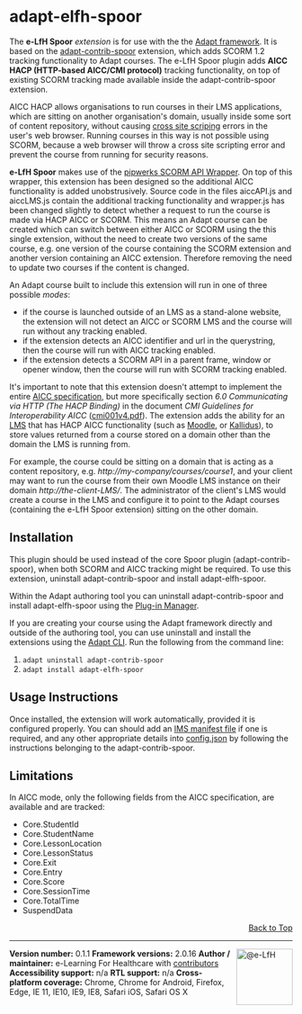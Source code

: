 # adapt-elfh-spoor  
<a id="top" style="display:none"></a>

The **e-LfH Spoor** *extension* is for use with the the [Adapt framework](https://github.com/adaptlearning/adapt_framework).  It is based on the [adapt-contrib-spoor](https://github.com/adaptlearning/adapt-contrib-spoor) extension, which adds SCORM 1.2 tracking functionality to Adapt courses.  The e-LfH Spoor plugin adds **AICC HACP (HTTP-based AICC/CMI protocol)** tracking functionality, on top of existing SCORM tracking made available inside the adapt-contrib-spoor extension.

AICC HACP allows organisations to run courses in their LMS applications, which are sitting on another organisation's domain, usually inside some sort of content repository, without causing [cross site scriping](https://en.wikipedia.org/wiki/Cross-site_scripting) errors in the user's web browser.  Running courses in this way is not possible using SCORM, because a web browser will throw a cross site scripting error and prevent the course from running for security reasons.

**e-LfH Spoor** makes use of the [pipwerks SCORM API Wrapper](https://github.com/pipwerks/scorm-api-wrapper/).  On top of this wrapper, this extension has been designed so the additional AICC functionality is added unobstrusively.  Source code in the files aiccAPI.js and aiccLMS.js contain the additional tracking functionality and wrapper.js has been changed slightly to detect whether a request to run the course is made via HACP AICC or SCORM.  This means an Adapt course can be created which can switch between either AICC or SCORM using the this single extension, without the need to create two versions of the same course, e.g. one version of the course containing the SCORM extension and another version containing an AICC extension.  Therefore removing the need to update two courses if the content is changed.

An Adapt course built to include this extension will run in one of three possible *modes*:

- if the course is launched outside of an LMS as a stand-alone website, the extension will not detect an AICC or SCORM LMS and the course will run without any tracking enabled.
- if the extension detects an AICC identifier and url in the querystring, then the course will run with AICC tracking enabled.
- if the extension detects a SCORM API in a parent frame, window or opener window, then the course will run with SCORM tracking enabled.

It's important to note that this extension doesn't attempt to implement the entire [AICC specification](https://github.com/ADL-AICC/AICC-Document-Archive/), but more specifically section *6.0 Communicating via HTTP (The HACP Binding)* in the document *CMI Guidelines for Interoperability AICC* ([cmi001v4.pdf](https://github.com/ADL-AICC/AICC-Document-Archive/releases/tag/cmi001v4)).  The extension adds the ability for an [LMS](https://en.wikipedia.org/wiki/Learning_management_system) that has HACP AICC functionality (such as [Moodle](https://moodle.org/), or [Kallidus](https://www.kallidus.com/)), to store values returned from a course stored on a domain other than the domain the LMS is running from.

For example, the course could be sitting on a domain that is acting as a content repository, e.g. *http://my-company/courses/course1*, and your client may want to run the course from their own Moodle LMS instance on their domain *http://the-client-LMS/*.  The administrator of the client's LMS would create a course in the LMS and configure it to point to the Adapt courses (containing the e-LfH Spoor extension) sitting on the other domain.

## Installation

This plugin should be used instead of the core Spoor plugin (adapt-contrib-spoor), when both SCORM and AICC tracking might be required.  To use this extension, uninstall adapt-contrib-spoor and install adapt-elfh-spoor.

Within the Adapt authoring tool you can uninstall adapt-contrib-spoor and install adapt-elfh-spoor using the [Plug-in Manager](https://github.com/adaptlearning/adapt_authoring/wiki/Plugin-Manager).

If you are creating your course using the Adapt framework directly and outside of the authoring tool, you can use uninstall and install the extensions using the [Adapt CLI](https://github.com/adaptlearning/adapt-cli).  Run the following from the command line:

1. `adapt uninstall adapt-contrib-spoor`
2. `adapt install adapt-elfh-spoor`

## Usage Instructions

Once installed, the extension will work automatically, provided it is configured properly.  You can should add an [IMS manifest file](https://github.com/adaptlearning/adapt-contrib-spoor#edit-the-manifest-file) if one is required, and any other appropriate details into [config.json](https://github.com/adaptlearning/adapt-contrib-spoor#configure-configjson) by following the instructions belonging to the adapt-contrib-spoor.

## Limitations
 
In AICC mode, only the following fields from the AICC specification, are available and are tracked:

* Core.StudentId
* Core.StudentName
* Core.LessonLocation
* Core.LessonStatus
* Core.Exit
* Core.Entry
* Core.Score
* Core.SessionTime
* Core.TotalTime
* SuspendData

<div float align=right><a href="#top">Back to Top</a></div>  

----------------------------
<a href="https://community.adaptlearning.org/" target="_blank"><img alt="@e-LfH" class="TableObject-item avatar" height="100" itemprop="image" src="https://avatars2.githubusercontent.com/u/30687181?v=4&amp;s=200" align="right"/></a> 
**Version number:**  0.1.1
**Framework versions:** 2.0.16
**Author / maintainer:** e-Learning For Healthcare with [contributors](https://github.com/e-LfH/adapt-elfh-spoor/graphs/contributors) 
**Accessibility support:** n/a
**RTL support:** n/a
**Cross-platform coverage:** Chrome, Chrome for Android, Firefox, Edge, IE 11, IE10, IE9, IE8, Safari iOS, Safari OS X
